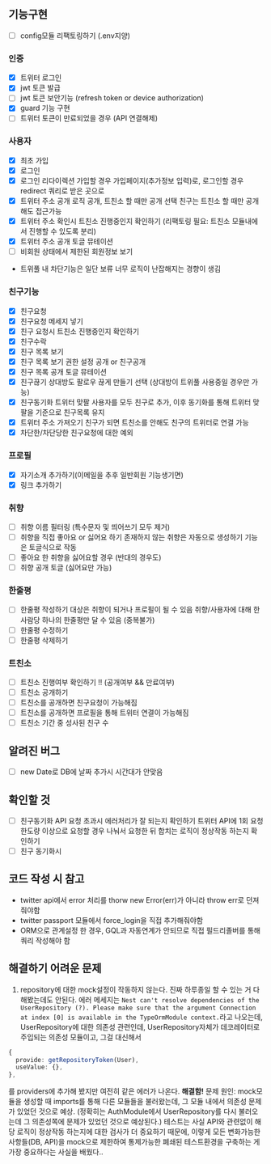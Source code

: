 ## 기능구현

- [ ] config모듈 리팩토링하기 (.env지양)

### 인증

- [x] 트위터 로그인
- [x] jwt 토큰 발급
- [ ] jwt 토큰 보안기능 (refresh token or device authorization)
- [x] guard 기능 구현
- [ ] 트위터 토큰이 만료되었을 경우 (API 연결해제)

### 사용자

- [x] 최초 가입
- [x] 로그인
- [x] 로그인 리다이렉션
      가입할 경우 가입페이지(추가정보 입력)로, 로그인할 경우 redirect 쿼리로 받은 곳으로
- [x] 트위터 주소 공개 로직
      공개, 트친소 할 때만 공개 선택
      친구는 트친소 할 때만 공개해도 접근가능
- [x] 트위터 주소 확인시 트친소 진행중인지 확인하기 (리팩토링 필요: 트친소 모듈내에서 진행할 수 있도록 분리)
- [x] 트위터 주소 공개 토글 뮤테이션
- [ ] 비회원 상태에서 제한된 회원정보 보기
- 트위풀 내 차단기능은 일단 보류
  너무 로직이 난잡해지는 경향이 생김

### 친구기능

- [x] 친구요청
- [x] 친구요청 메세지 넣기
- [x] 친구 요청시 트친소 진행중인지 확인하기
- [x] 친구수락
- [x] 친구 목록 보기
- [x] 친구 목록 보기 권한 설정
      공개 or 친구공개
- [x] 친구 목록 공개 토글 뮤테이션
- [x] 친구끊기
      상대방도 팔로우 끊게 만들기 선택 (상대방이 트위풀 사용중일 경우만 가능)
- [x] 친구동기화
      트위터 맞팔 사용자를 모두 친구로 추가, 이후 동기화를 통해 트위터 맞팔을 기준으로 친구목록 유지
- [x] 트위터 주소 가져오기
      친구가 되면 트친소를 안해도 친구의 트위터로 연결 가능
- [x] 차단한/차단당한 친구요청에 대한 예외

### 프로필

- [x] 자기소개 추가하기(이메일을 추후 일반회원 기능생기면)
- [x] 링크 추가하기

### 취향

- [ ] 취향 이름 필터링 (특수문자 및 띄어쓰기 모두 제거)
- [ ] 취향을 직접 좋아요 or 싫어요 하기
      존재하지 않는 취향은 자동으로 생성하기
      기능은 토글식으로 작동
- [ ] 좋아요 한 취향을 싫어요할 경우 (반대의 경우도)
- [ ] 취향 공개 토글 (싫어요만 가능)

### 한줄평

- [ ] 한줄평 작성하기
      대상은 취향이 되거나 프로필이 될 수 있음
      취향/사용자에 대해 한 사람당 하나의 한줄평만 달 수 있음 (중복불가)
- [ ] 한줄평 수정하기
- [ ] 한줄평 삭제하기

### 트친소

- [ ] 트친소 진행여부 확인하기 !! (공개여부 && 만료여부)
- [ ] 트친소 공개하기
- [ ] 트친소를 공개하면 친구요청이 가능해짐
- [ ] 트친소를 공개하면 프로필을 통해 트위터 연결이 가능해짐
- [ ] 트친소 기간 중 성사된 친구 수

## 알려진 버그

- [ ] new Date로 DB에 날짜 추가시 시간대가 안맞음

## 확인할 것

- [ ] 친구동기화 API 요청 초과시 에러처리가 잘 되는지 확인하기
      트위터 API에 1회 요청 한도량 이상으로 요청할 경우 나눠서 요청한 뒤 합치는 로직이 정상작동 하는지 확인하기
- [ ] 친구 동기화시

## 코드 작성 시 참고

- twitter api에서 error 처리를 thorw new Error(err)가 아니라 throw err로 던져줘야함
- twitter passport 모듈에서 force_login을 직접 추가해줘야함
- ORM으로 관계설정 한 경우, GQL과 자동연계가 안되므로 직접 필드리졸버를 통해 쿼리 작성해야 함

## 해결하기 어려운 문제

1. repository에 대한 mock설정이 작동하지 않는다. 진짜 하루종일 할 수 있는 거 다해봤는데도 안된다. 에러 메세지는 `Nest can't resolve dependencies of the UserRepository (?). Please make sure that the argument Connection at index [0] is available in the TypeOrmModule context.`라고 나오는데, UserRepository에 대한 의존성 관련인데, UserRepository자체가 데코레이터로 주입되는 의존성 모듈이고, 그걸 대신해서

```ts
{
  provide: getRepositoryToken(User),
  useValue: {},
},
```

를 providers에 추가해 봤지만 여전히 같은 에러가 나온다.
**해결함!**
문제 원인: mock모듈을 생성할 때 imports를 통해 다른 모듈들을 불러왔는데, 그 모듈 내에서 의존성 문제가 있었던 것으로 예상. (정확히는 AuthModule에서 UserRepository를 다시 불러오는데 그 의존성쪽에 문제가 있었던 것으로 예상된다.) 테스트는 사실 API와 관련없이 해당 로직이 정상작동 하는지에 대한 검사가 더 중요하기 때문에, 이렇게 모든 변화가능한 사항들(DB, API)을 mock으로 제한하여 통제가능한 폐쇄된 테스트환경을 구축하는 게 가장 중요하다는 사실을 배웠다..
